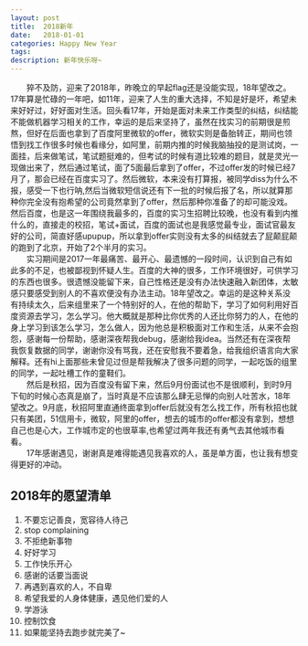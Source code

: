 ```yaml
---
layout: post
title:  2018新年
date:   2018-01-01
categories: Happy New Year
tags: 
description: 新年快乐呀~
---
```

　　猝不及防，迎来了2018年，昨晚立的早起flag还是没能实现，18年望改之。17年算是忙碌的一年吧，如11年，迎来了人生的重大选择，不知是好是坏，希望未来好好过，好好面对生活。回头看17年，开始是面对未来工作类型的纠结，纠结能不能做机器学习相关的工作，幸运的是后来坚持了，虽然在找实习的前期很是煎熬，但好在后面也拿到了百度阿里微软的offer，微软实则是备胎转正，期间也领悟到找工作很多时候也看缘分，如阿里，前期内推的时候我脑抽投的是测试岗，一面挂，后来做笔试，笔试题挺难的，但考试的时候有道比较难的题目，就是灵光一现做出来了，然后通过笔试，面了5面最后拿到了offer，不过offer发的时候已经7月了，那会已经在百度实习了。然后微软，本来没有打算报，被同学diss为什么不报，感受一下也行呐,然后当微软短信说还有下一批的时候后报了名，所以就算那种你完全没有抱希望的公司竟然拿到了offer，然后那种你准备了的却可能没戏。然后百度，也是这一年围绕我最多的，百度的实习生招聘比较晚，也没有看到内推什么的，直接走的校招，笔试+面试，百度的面试也是我感觉最专业，面试官最友好的公司，简直好感upupup，所以拿到offer实则没有太多的纠结就去了屁颠屁颠的跑到了北京，开始了2个半月的实习。  
　　实习期间是2017一年最痛苦、最开心、最遗憾的一段时间，认识到自己有如此多的不足，也被鄙视到怀疑人生。百度的大神的很多，工作环境很好，可供学习的东西也很多。很遗憾没能留下来，自己性格还是没有办法快速融入新团体，太敏感只要感受到别人的不喜欢便没有办法主动。18年望改之。幸运的是这种关系没有持续太久，后来组里来了一个特别好的人，在他的帮助下，学习了如何利用好百度资源去学习，怎么学习。他大概就是那种比你优秀的人还比你努力的人，在他的身上学习到该怎么学习，怎么做人，因为他总是积极面对工作和生活，从来不会抱怨，感谢每一份帮助，感谢深夜帮我debug，感谢给我idea。当然还有在深夜帮我恢复数据的同学，谢谢你没有骂我，还在安慰我不要着急，给我组织语言向大家解释。还有hi上面那些未曾见过但是帮我解决了很多问题的同学，一起吃饭的组里的同学，一起吐槽工作的童鞋们。  
　　然后是秋招，因为百度没有留下来，然后9月份面试也不是很顺利，到时9月下旬的时候心态真是崩了，当时真是不应该那么肆无忌惮的向别人吐苦水，18年望改之。9月底，秋招阿里直通终面拿到offer后就没有怎么找工作，所有秋招也就只有美团，51信用卡，微软，阿里的offer，想去的城市的offer都没有拿到，想想自己也是心大，工作城市定的也很草率,也希望过两年我还有勇气去其他城市看看。  
　　17年感谢遇见，谢谢真是难得能遇见我喜欢的人，虽是单方面，也让我有想变得更好的冲动。


## 2018年的愿望清单
1. 不要忘记善良，宽容待人待己
2. stop complaining
3. 不拒绝新事物
4. 好好学习
5. 工作快乐开心
6. 感谢的话要当面说
7. 再遇到喜欢的人，不自卑
8. 希望我爱的人身体健康，遇见他们爱的人
9. 学游泳
10. 控制饮食
11. 如果能坚持去跑步就完美了~